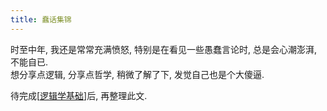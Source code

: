 ```yaml
---
title: 蠢话集锦
---
```


时至中年, 我还是常常充满愤怒, 特别是在看见一些愚蠢言论时, 总是会心潮澎湃, 不能自已.  
想分享点逻辑, 分享点哲学, 稍微了解了下, 发觉自己也是个大傻逼.

待完成[[逻辑学基础]]后, 再整理此文.

[//begin]: # "Autogenerated link references for markdown compatibility"
[逻辑学基础]: 逻辑学基础.md "逻辑学基础"
[//end]: # "Autogenerated link references"
